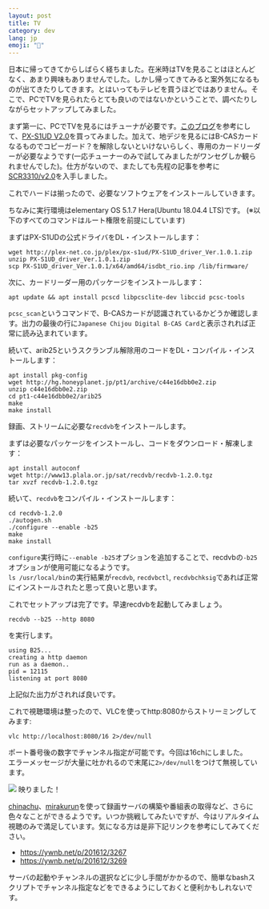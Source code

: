 ```yaml
---
layout: post
title: TV
category: dev
lang: jp
emoji: "🎍"
---
```


日本に帰ってきてからしばらく経ちました。在米時はTVを見ることはほとんどなく、あまり興味もありませんでした。しかし帰ってきてみると案外気になるものが出てきたりしてきます。とはいってもテレビを買うほどではありません。そこで、PCでTVを見られたらとても良いのではないかということで、調べたりしながらセットアップしてみました。

まず第一に、PCでTVを見るにはチューナが必要です。[このブログ][article]を参考にして、[PX-S1UD V2.0]を買ってみました。加えて、地デジを見るにはB-CASカードなるものでコピーガード？を解除しないといけないらしく、専用のカードリーダーが必要なようです(一応チューナーのみで試してみましたがワンセグしか観られませんでした)。仕方がないので、またしても先程の記事を参考に[SCR3310/v2.0]を入手しました。

これでハードは揃ったので、必要なソフトウェアをインストールしていきます。

ちなみに実行環境はelementary OS 5.1.7 Hera(Ubuntu 18.04.4 LTS)です。
(※以下のすべてのコマンドはルート権限を前提にしています)

まずはPX-S1UDの公式ドライバをDL・インストールします：
```shell
wget http://plex-net.co.jp/plex/px-s1ud/PX-S1UD_driver_Ver.1.0.1.zip
unzip PX-S1UD_driver_Ver.1.0.1.zip
scp PX-S1UD_driver_Ver.1.0.1/x64/amd64/isdbt_rio.inp /lib/firmware/
```

次に、カードリーダー用のパッケージをインストールします：
```shell
apt update && apt install pcscd libpcsclite-dev libccid pcsc-tools
```

`pcsc_scan`というコマンドで、B-CASカードが認識されているかどうか確認します。出力の最後の行に`Japanese Chijou Digital B-CAS Card`と表示されれば正常に読み込まれています。

続いて、arib25というスクランブル解除用のコードをDL・コンパイル・インストールします：
```shell
apt install pkg-config
wget http://hg.honeyplanet.jp/pt1/archive/c44e16dbb0e2.zip
unzip c44e16dbb0e2.zip
cd pt1-c44e16dbb0e2/arib25
make
make install
```

録画、ストリームに必要な`recdvb`をインストールします。

まずは必要なパッケージをインストールし、コードをダウンロード・解凍します：
```shell
apt install autoconf
wget http://www13.plala.or.jp/sat/recdvb/recdvb-1.2.0.tgz
tar xvzf recdvb-1.2.0.tgz
```

続いて、`recdvb`をコンパイル・インストールします：
```shell
cd recdvb-1.2.0
./autogen.sh
./configure --enable -b25
make
make install
```
`configure`実行時に`--enable -b25`オプションを追加することで、recdvbの`-b25`オプションが使用可能になるようです。  
`ls /usr/local/bin`の実行結果が`recdvb`, `recdvbctl`, `recdvbchksig`であれば正常にインストールされたと思って良いと思います。

これでセットアップは完了です。早速recdvbを起動してみましょう。
```shell
recdvb --b25 --http 8080
```
を実行します。
```
using B25...
creating a http daemon
run as a daemon..
pid = 12115
listening at port 8080
```
上記似た出力がされれば良いです。

これで視聴環境は整ったので、VLCを使ってhttp:8080からストリーミングしてみます:
```shell
vlc http://localhost:8080/16 2>/dev/null
```
ポート番号後の数字でチャンネル指定が可能です。今回は16chにしました。  
エラーメッセージが大量に吐かれるので末尾に`2>/dev/null`をつけて無視しています。

![](/assets/images/vlcsnap-2021-01-12-17h21m19s816.png)
映りました！


[chinachu]、[mirakurun]を使って録画サーバの構築や番組表の取得など、さらに色々なことができるようです。いつか挑戦してみたいですが、今はリアルタイム視聴のみで満足しています。気になる方は是非下記リンクを参考にしてみてください。
- https://ywnb.net/p/201612/3267
- https://ywnb.net/p/201612/3269

サーバの起動やチャンネルの選択などに少し手間がかかるので、簡単なbashスクリプトでチャンネル指定などをできるようにしておくと便利かもしれないです。

[B-CAS]: https://ja.wikipedia.org/wiki/B-CAS
[SCR3310/v2.0]: https://www.amazon.co.jp/gp/product/B0085H4YZC/ref=ppx_yo_dt_b_asin_title_o05_s00?ie=UTF8&psc=1
[PX-S1UD V2.0]: https://www.amazon.co.jp/gp/product/B0141NFWSG/ref=ppx_yo_dt_b_asin_title_o06_s00?ie=UTF8&psc=1
[article]: https://ywnb.net/p/201612/3262
[chinachu]: https://github.com/Chinachu/Chinachu
[mirakurun]: https://github.com/Chinachu/Mirakurun
